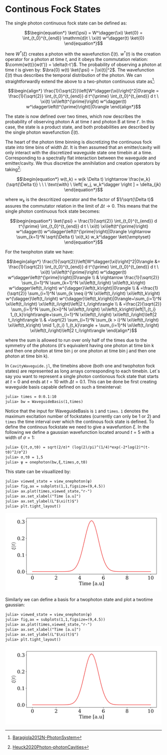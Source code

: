 # Continous Fock States

The single photon continuous fock state can be defined as:

$$\begin{equation*}
    \ket{\psi} = W^\dagger(\xi) \ket{0} = \int_{t_0}^{t_{end}} \mathrm{d}t \ \xi(t) w^\dagger(t) \ket{0}
\end{equation*}$$

here $W^\dagger(\xi)$ creates a photon with the wavefunction $\xi(t)$. $w^\dagger(t)$ is the creation operator for a photon at time $t$, and it obeys the commutation relation: $\comm{w(t)}{w(t')} = \delta(t-t')$. The probability of observing a photon at time $t$ is given by: $\bra{0} w(t) \ket{\psi} = |\xi(t)|^2$. The wavefunction $\xi(t)$ thus describes the temporal distribution of the photon. We can straightforwardly extend the above to a two-photon continuous state as[^1]:

$$\begin{align*}
\frac{1}{\sqrt{2}}\left[W^\dagger(\xi)\right]^2|0\rangle = \frac{1}{\sqrt{2}} \int_{t_0}^{t_{end}} d t^{\prime} \int_{t_0}^{t_{end}} d t \ \xi(t) \xi\left(t^{\prime}\right) w^\dagger(t) w^\dagger\left(t^{\prime}\right)|0\rangle  
\end{align*}$$

The state is now defined over two times, which now describes the probability of observing photon A at time $t$ and photon B at time $t'$. In this case, the state is a product state, and both probabilities are described by the single photon wavefunction $\xi(t)$. 

The heart of the photon time binning is discretizing the continuous fock state into time bins of width $\Delta t$. It is then assumed that an emitter/cavity will only interact with the discretized waveguide state one timebin at a time. Corresponding to a spectrally flat interaction between the waveguide and emitter/cavity. We thus discretize the annihilation and creation operators by taking[^2]:

$$\begin{equation*}
    w(t_k) = w(k \Delta t) \rightarrow  \frac{w_k}{\sqrt{\Delta t}} \ \ \  \text{with} \ \left[ w_j, w_k^\dagger \right ] = \delta_{jk}
\end{equation*}$$

where $w_k$ is the descritized operator and the factor of $1/\sqrt{\Delta t}$ assures the commutator relation in the limit of $\Delta t \rightarrow 0$. This means that the single photon continuous fock state becomes:

$$\begin{equation*}
    \ket{\psi} = \frac{1}{\sqrt{2}} \int_{t_0}^{t_{end}} d t^{\prime} \int_{t_0}^{t_{end}} d t \ \xi(t) \xi\left(t^{\prime}\right) w^\dagger(t) w^\dagger\left(t^{\prime}\right)|0\rangle  \rightarrow 
\sum_{k=1}^N \sqrt{\Delta t} \xi(t_k) w_k^\dagger \ket{\emptyset}
\end{equation*}$$

For the twophoton state we have:

$$\begin{align*}
\frac{1}{\sqrt{2}}\left[W^\dagger(\xi)\right]^2|0\rangle &= \frac{1}{\sqrt{2}} \int_{t_0}^{t_{end}} d t^{\prime} \int_{t_0}^{t_{end}} d t \ \xi(t) \xi\left(t^{\prime}\right) w^\dagger(t) w^\dagger\left(t^{\prime}\right)|0\rangle \\
& \rightarrow \frac{1}{\sqrt{2}} \sum_{i=1}^N \sum_{k=1}^N \xi\left(t_i\right) \xi\left(t_k\right) w^\dagger\left(t_i\right) w^{\dagger}\left(t_k\right)|0\rangle \\
& =\frac{1}{\sqrt{2}} \sum_{i=1}^N \sum_{k \neq i}^N \xi\left(t_i\right) \xi\left(t_k\right) w^{\dagger}\left(t_i\right) w^{\dagger}\left(t_k\right)|0\rangle+\sum_{i=1}^N \xi\left(t_i\right) \xi\left(t_i\right)\left|2 t_i\right\rangle \\
& =\frac{2}{\sqrt{2}} \sum_{i=1}^N \sum_{k>i}^N \xi\left(t_i\right) \xi\left(t_k\right)\left|1_{t_i} 1_{t_k}\right\rangle+\sum_{i=1}^N \xi\left(t_i\right) \xi\left(t_i\right)\left|2 t_i\right\rangle \\
& =\sqrt{2} \sum_{i=1}^N \sum_{k > i}^N \xi\left(t_i\right) \xi\left(t_k\right) \mid 1_{t_i} 1_{t_k}\rangle + \sum_{i=1}^N \xi\left(t_i\right) \xi\left(t_i\right)\left|2 t_i\right\rangle
\end{align*}$$


where the sum is allowed to run over only half of the times due to the symmetry of the photons (it's equivalent having one photon at time bin k and then one photon at time bin j or one photon at time bin j and then one photon at time bin k).

In `CavityWaveguide.jl`, the timebins above (both one and twophoton fock states) are represented as long arrays corresponding to each timebin. Let`s say you want to represent a single photon contionous fock state that starts at $t=0$ and ends at $t=10$ with $\Delta t = 0.1$. This can be done be first creating waveguide basis capable defined on such a timeinterval:

```jldoctest
julia> times = 0:0.1:10
julia> bw = WaveguideBasis(1,times)
```

Notice that the input for WaveguideBasis is `1` and `times`. `1` denotes the maximum excitation number of fockstates (currently can only be 1 or 2) and `times` the time interval over which the continous fock state is defined. To define the continous fockstate we need to give a wavefuntion $\xi$. In the following we define a gaussian wavefunction located around $t=5$ with a width of $\sigma = 1$:

```jldoctest
julia> ξ(t,σ,t0) = sqrt(2/σ)* (log(2)/pi)^(1/4)*exp(-2*log(2)*(t-t0)^2/σ^2)
julia> σ,t0 = 1,5
julia> ψ = onephoton(bw,ξ,times,σ,t0)
```

This state can be visuallized by:

```jldoctest
julia> viewed_state = view_onephoton(ψ)
julia> fig,ax = subplots(1,1,figsize=(9,4.5))
julia> ax.plot(times,viewed_state,"r-")
julia> ax.set_xlabel("Time [a.u]")
julia> ax.set_ylabel(L"$\xi(t)$")
julia> plt.tight_layout()
```
![alt text](continous_fockstate.jpg)


Similarly we can define a basis for a twophoton state and plot a twotime gaussian:

```jldoctest
julia> viewed_state = view_onephoton(ψ)
julia> fig,ax = subplots(1,1,figsize=(9,4.5))
julia> ax.plot(times,viewed_state,"r-")
julia> ax.set_xlabel("Time [a.u]")
julia> ax.set_ylabel(L"$\xi(t)$")
julia> plt.tight_layout()
```
![alt text](continous_fockstate.jpg)



[^1]: [Baragiola2012N-PhotonSystem](@cite)
[^2]: [Heuck2020Photon-photonCavities](@cite)
